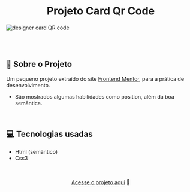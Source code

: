 <div align="center"><h1>Projeto Card Qr Code </h1></div>

![designer card QR code](https://user-images.githubusercontent.com/105744700/194186295-6c88465d-63ee-4f57-93c8-b01c4780b87a.jpg)

<br>
<br>
<h2>📃 Sobre o Projeto</h2>

 Um pequeno projeto extraído do site <a href="https://www.frontendmentor.io/">Frontend Mentor</a>, 
  para a prática de desenvolvimento.

 - São mostrados algumas habilidades como position, além da boa semântica.

<br>
 <h2>💻 Tecnologias usadas </h2>

 - Html (semântico)
 - Css3 

<br>
<br>

<div align="center">
			 <a href="https://mayconcabral077.github.io/Card-Qr-Code/">Acesse o projeto aqui</a> 🤟
</div>
